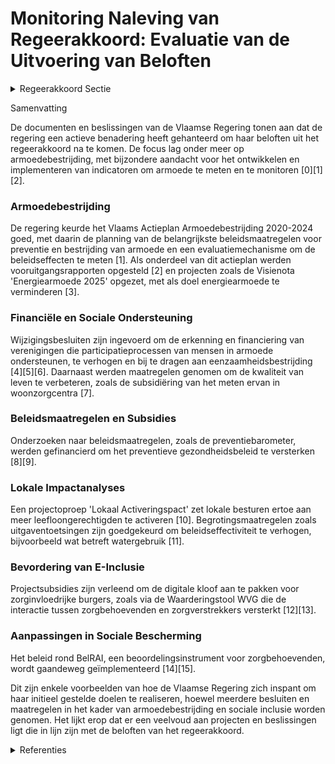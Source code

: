 # Monitoring Naleving van Regeerakkoord: Evaluatie van de Uitvoering van Beloften

<details>
        <summary>Regeerakkoord Sectie </summary>
        <p>2.2.8 Resultaatsgerichte monitoring Meten is weten. We hanteren voortaan een nominale armoede-indicator die rekening houdt met alle tegemoetkomingen en sociale voordelen, zodat we naast het armoederisico ook de feitelijke armoede correct in kaart kunnen brengen en aanpakken. Deze nieuwe Vlaamse armoede-indicator houdt per gezins-vorm rekening met een korf van goederen en diensten en het referentiebudget dat nodig is om niet in armoede te leven. Daarnaast voorzien we in een set van kwantitatieve en kwalitatieve armoede- indicatoren, die naast het armoederisico, ons beter in staat stellen om armoede in al zijn aspecten beter te meten, gerichte maat regelen te nemen die inactiviteitsvallen net zoals de eerste promotieval vermijden, en de effecten van de inspanningen op Vlaams én lokaal niveau beter in beeld te brengen. Zo registreren en analyseren we tot op lokaal niveau de in- en uitstroom-cijfers uit armoede: hoe en hoeveel mensen werden concreet uit armoede geholpen, en waaruit bestaat de nieuwe instroom (zoals bv. erkende vluchtelingen). De evaluatie van beleidsmaatregelen is van cruciaal belang in het kader van armoede-bestrijding. We onderzoeken hoe beleids-maatregelen de levenskwaliteit van mensen in armoede effectief verhogen. We voeren armoedebeleid op basis van wat weten-schappelijk aantoonbaar werkt, en hanteren hierbij de nodige vernieuwende concepten. </p>
        </details> 

Samenvatting

De documenten en beslissingen van de Vlaamse Regering tonen aan dat de regering een actieve benadering heeft gehanteerd om haar beloften uit het regeerakkoord na te komen. De focus lag onder meer op armoedebestrijding, met bijzondere aandacht voor het ontwikkelen en implementeren van indicatoren om armoede te meten en te monitoren \[0\]\[1\]\[2\].

### Armoedebestrijding
De regering keurde het Vlaams Actieplan Armoedebestrijding 2020-2024 goed, met daarin de planning van de belangrijkste beleidsmaatregelen voor preventie en bestrijding van armoede en een evaluatiemechanisme om de beleidseffecten te meten \[1\]. Als onderdeel van dit actieplan werden vooruitgangsrapporten opgesteld \[2\] en projecten zoals de Visienota 'Energiearmoede 2025' opgezet, met als doel energiearmoede te verminderen \[3\].

### Financiële en Sociale Ondersteuning
Wijzigingsbesluiten zijn ingevoerd om de erkenning en financiering van verenigingen die participatieprocessen van mensen in armoede ondersteunen, te verhogen en bij te dragen aan eenzaamheidsbestrijding \[4\]\[5\]\[6\]. Daarnaast werden maatregelen genomen om de kwaliteit van leven te verbeteren, zoals de subsidiëring van het meten ervan in woonzorgcentra \[7\].

### Beleidsmaatregelen en Subsidies
Onderzoeken naar beleidsmaatregelen, zoals de preventiebarometer, werden gefinancierd om het preventieve gezondheidsbeleid te versterken \[8\]\[9\].

### Lokale Impactanalyses
Een projectoproep 'Lokaal Activeringspact' zet lokale besturen ertoe aan meer leefloongerechtigden te activeren \[10\]. Begrotingsmaatregelen zoals uitgaventoetsingen zijn goedgekeurd om beleidseffectiviteit te verhogen, bijvoorbeeld wat betreft watergebruik \[11\].

### Bevordering van E-Inclusie
Projectsubsidies zijn verleend om de digitale kloof aan te pakken voor zorginvloedrijke burgers, zoals via de Waarderingstool WVG die de interactie tussen zorgbehoevenden en zorgverstrekkers versterkt \[12\]\[13\].

### Aanpassingen in Sociale Bescherming
Het beleid rond BelRAI, een beoordelingsinstrument voor zorgbehoevenden, wordt gaandeweg geïmplementeerd \[14\]\[15\].

Dit zijn enkele voorbeelden van hoe de Vlaamse Regering zich inspant om haar initieel gestelde doelen te realiseren, hoewel meerdere besluiten en maatregelen in het kader van armoedebestrijding en sociale inclusie worden genomen. Het lijkt erop dat er een veelvoud aan projecten en beslissingen ligt die in lijn zijn met de beloften van het regeerakkoord.

<details>
        <summary> Referenties</summary>
        **[\[0\]]** : **(2020-03-20)** Vlaams Actieplan Armoedebestrijding 2020-2024: doelstellingenkader 

**[\[1\]](http://themis.vlaanderen.be/id/resource/6351cc20-4927-11ec-94bb-99a9d1e168fe)** : **(2020-09-25)** Vlaams Actieplan Armoedebestrijding 2020-2024   De Vlaamse Regering keurt het Vlaams Actieplan Armoedebestrijding 2020-2024 goed. Het plan omschrijft de planning van de belangrijkste beleidsmaatregele... 

**[\[2\]](http://themis.vlaanderen.be/id/nieuwsbrief-info/62389AB36BB7B593CFC18C43)** : **(2022-03-25)** Voortgangsrapport van het Vlaams Actieplan Armoedebestrijding 2020-2024 

**[\[3\]](http://themis.vlaanderen.be/id/nieuwsbrief-info/61AF126C364ED9000900043D)** : **(2021-12-10)** Visienota 'Energiearmoede 2025'   In Vlaanderen heeft ongeveer 15% van de gezinnen te kampen met energiearmoede. Bovendien zijn de energieprijzen de laatste tijd sterk gestegen. Het Regeerakkoord 2019... 

**[\[4\]](http://themis.vlaanderen.be/id/nieuwsbrief-info/61E7CEAD364ED90008000217)** : **(2022-01-21)** Erkenning verenigingen waar armen het woord nemen: wijzigingsbesluit Voorontwerp van besluit van de Vlaamse Regering tot wijziging van artikel 23 van het besluit van de Vlaamse Regering van 15 mei 200... 

**[\[5\]](http://themis.vlaanderen.be/id/nieuwsbrief-info/6228675A6BB7B593CFC18473)** : **(2022-03-11)** Erkenning verenigingen waar armen het woord nemen: wijzigingsbesluit Ontwerpbesluit van de Vlaamse Regering tot wijziging van artikel 23 van het besluit van de Vlaamse Regering van 15 mei 2009 betreff... 

**[\[6\]](http://themis.vlaanderen.be/id/nieuwsbericht/643FF17DCA1CB15B58CF473A)** : **(2023-04-21)** Wijzigingsbesluit armoedebestrijding: procedure erkenning als vormingsorganisatie rond armoede Voorontwerp van besluit van de Vlaamse Regering tot wijziging van het besluit van de Vlaamse Regering van... 

**[\[7\]](http://themis.vlaanderen.be/id/nieuwsbrief-info/6358F8451EA6B745D23CC8C4)** : **(2022-10-28)** Plan Vlaamse Veerkracht: subsidie meetmethodiek woonkwaliteit woonzorgcentra Vlaams Instituut voor Kwaliteit van Zorg (VIKZ) en Vlaamse Ouderenraad: subsidie meetmethodiek woonkwaliteit Ontwerpbesluit... 

**[\[8\]](http://themis.vlaanderen.be/id/resource/40edf240-492b-11ec-94bb-99a9d1e168fe)** : **(2019-12-20)** Sciensano: subsidie ontwikkeling en uitvoering preventiebarometer Ontwerpbesluit van de Vlaamse Regering tot toekenning van een subsidie aan Sciensano voor de ontwikkeling en uitvoering van een onderz... 

**[\[9\]](http://themis.vlaanderen.be/id/nieuwsbericht/64A3DB102D77B42474D4F695)** : **(2023-07-07)** Sciensano: subsidie tweede editie Preventiebarometer Ontwerpbesluit van de Vlaamse Regering tot toekenning van een subsidie aan Sciensano voor de uitvoering van de tweede editie van de Preventiebarome... 

**[\[10\]](http://themis.vlaanderen.be/id/nieuwsbericht/64AE7A650592342F299DBA40)** : **(2023-07-14)** Oproep ‘Lokaal Activeringspact’ leefloongerechtigden   In het kader van de conceptnota 'Flankerende activeringsaanpak voor de verplichte inschrijving van leefloongerechtigden' keurt de Vlaamse Regerin... 

**[\[11\]](http://themis.vlaanderen.be/id/nieuwsbrief-info/639048ACC2B90D4571CF7663)** : **(2022-12-09)** Plan Vlaamse Veerkracht: uitgaventoetsing ‘Duurzaam watergebruik en de organisatie van het waterlandschap’ Uitgaventoetsing water  Een uitgaventoetsing wordt in de Vlaamse Codex Overheidsfinanciën ged... 

**[\[12\]](http://themis.vlaanderen.be/id/nieuwsbericht/65854361E2E2C9E5814C2D87)** : **(2023-12-22)** VZW Persoonsvolgend Budgetwijzer: beheer Waarderingstool in het Vlaamse beleidsdomein Welzijn, Volksgezondheid en Gezin Ontwerpbesluit van de Vlaamse Regering tot toekenning van een subsidie aan VZW P... 

**[\[13\]](http://themis.vlaanderen.be/id/nieuwsbericht/6538D9F79DAB6626D11E5485)** : **(2023-10-27)** Subsidie beheer waarderingstool in het beleidsdomein Welzijn, Volksgezondheid en Gezin (WVG): herverdelingsbesluit A. Ontwerpbesluit van de Vlaamse Regering over de oproep tot subsidieaanvragen voor h... 

**[\[14\]](http://themis.vlaanderen.be/id/resource/5dd3e1a0-4924-11ec-94bb-99a9d1e168fe)** : **(2021-04-02)** Gefaseerde invoering BelRAI-beoordelingsinstrument in de Vlaamse sociale bescherming: uitvoeringsbesluit Voorontwerp van besluit van de Vlaamse Regering over de tenuitvoerlegging van BelRAI en tot wij... 

**[\[15\]](http://themis.vlaanderen.be/id/nieuwsbrief-info/60AE15D5364ED90008000201)** : **(2021-05-28)** Gefaseerde invoering BelRAI-beoordelingsinstrument in de Vlaamse sociale bescherming: uitvoeringsbesluit Ontwerpbesluit van de Vlaamse Regering over de tenuitvoerlegging van BelRAI en tot wijziging va... 
        </details> 

